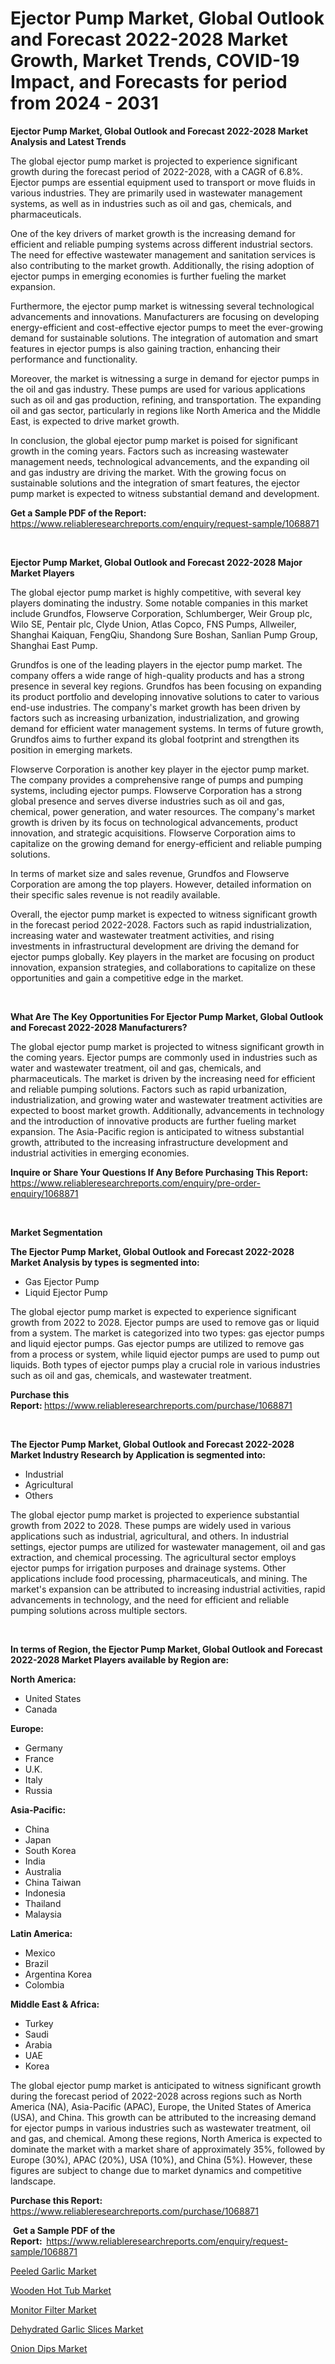 <p><h1>Ejector Pump Market, Global Outlook and Forecast 2022-2028 Market Growth, Market Trends, COVID-19 Impact, and Forecasts for period from 2024 - 2031</h1></p><p><strong>Ejector Pump Market, Global Outlook and Forecast 2022-2028 Market Analysis and Latest Trends</strong></p>
<p><p>The global ejector pump market is projected to experience significant growth during the forecast period of 2022-2028, with a CAGR of 6.8%. Ejector pumps are essential equipment used to transport or move fluids in various industries. They are primarily used in wastewater management systems, as well as in industries such as oil and gas, chemicals, and pharmaceuticals.</p><p>One of the key drivers of market growth is the increasing demand for efficient and reliable pumping systems across different industrial sectors. The need for effective wastewater management and sanitation services is also contributing to the market growth. Additionally, the rising adoption of ejector pumps in emerging economies is further fueling the market expansion.</p><p>Furthermore, the ejector pump market is witnessing several technological advancements and innovations. Manufacturers are focusing on developing energy-efficient and cost-effective ejector pumps to meet the ever-growing demand for sustainable solutions. The integration of automation and smart features in ejector pumps is also gaining traction, enhancing their performance and functionality.</p><p>Moreover, the market is witnessing a surge in demand for ejector pumps in the oil and gas industry. These pumps are used for various applications such as oil and gas production, refining, and transportation. The expanding oil and gas sector, particularly in regions like North America and the Middle East, is expected to drive market growth.</p><p>In conclusion, the global ejector pump market is poised for significant growth in the coming years. Factors such as increasing wastewater management needs, technological advancements, and the expanding oil and gas industry are driving the market. With the growing focus on sustainable solutions and the integration of smart features, the ejector pump market is expected to witness substantial demand and development.</p></p>
<p><strong>Get a Sample PDF of the Report:&nbsp;</strong> <a href="https://www.reliableresearchreports.com/enquiry/request-sample/1068871">https://www.reliableresearchreports.com/enquiry/request-sample/1068871</a></p>
<p>&nbsp;</p>
<p><strong>Ejector Pump Market, Global Outlook and Forecast 2022-2028 Major Market Players</strong></p>
<p><p>The global ejector pump market is highly competitive, with several key players dominating the industry. Some notable companies in this market include Grundfos, Flowserve Corporation, Schlumberger, Weir Group plc, Wilo SE, Pentair plc, Clyde Union, Atlas Copco, FNS Pumps, Allweiler, Shanghai Kaiquan, FengQiu, Shandong Sure Boshan, Sanlian Pump Group, Shanghai East Pump.</p><p>Grundfos is one of the leading players in the ejector pump market. The company offers a wide range of high-quality products and has a strong presence in several key regions. Grundfos has been focusing on expanding its product portfolio and developing innovative solutions to cater to various end-use industries. The company's market growth has been driven by factors such as increasing urbanization, industrialization, and growing demand for efficient water management systems. In terms of future growth, Grundfos aims to further expand its global footprint and strengthen its position in emerging markets.</p><p>Flowserve Corporation is another key player in the ejector pump market. The company provides a comprehensive range of pumps and pumping systems, including ejector pumps. Flowserve Corporation has a strong global presence and serves diverse industries such as oil and gas, chemical, power generation, and water resources. The company's market growth is driven by its focus on technological advancements, product innovation, and strategic acquisitions. Flowserve Corporation aims to capitalize on the growing demand for energy-efficient and reliable pumping solutions.</p><p>In terms of market size and sales revenue, Grundfos and Flowserve Corporation are among the top players. However, detailed information on their specific sales revenue is not readily available.</p><p>Overall, the ejector pump market is expected to witness significant growth in the forecast period 2022-2028. Factors such as rapid industrialization, increasing water and wastewater treatment activities, and rising investments in infrastructural development are driving the demand for ejector pumps globally. Key players in the market are focusing on product innovation, expansion strategies, and collaborations to capitalize on these opportunities and gain a competitive edge in the market.</p></p>
<p>&nbsp;</p>
<p><strong>What Are The Key Opportunities For Ejector Pump Market, Global Outlook and Forecast 2022-2028 Manufacturers?</strong></p>
<p><p>The global ejector pump market is projected to witness significant growth in the coming years. Ejector pumps are commonly used in industries such as water and wastewater treatment, oil and gas, chemicals, and pharmaceuticals. The market is driven by the increasing need for efficient and reliable pumping solutions. Factors such as rapid urbanization, industrialization, and growing water and wastewater treatment activities are expected to boost market growth. Additionally, advancements in technology and the introduction of innovative products are further fueling market expansion. The Asia-Pacific region is anticipated to witness substantial growth, attributed to the increasing infrastructure development and industrial activities in emerging economies.</p></p>
<p><strong>Inquire or Share Your Questions If Any Before Purchasing This Report:</strong> <a href="https://www.reliableresearchreports.com/enquiry/pre-order-enquiry/1068871">https://www.reliableresearchreports.com/enquiry/pre-order-enquiry/1068871</a></p>
<p>&nbsp;</p>
<p><strong>Market Segmentation</strong></p>
<p><strong>The Ejector Pump Market, Global Outlook and Forecast 2022-2028 Market Analysis by types is segmented into:</strong></p>
<p><ul><li>Gas Ejector Pump</li><li>Liquid Ejector Pump</li></ul></p>
<p><p>The global ejector pump market is expected to experience significant growth from 2022 to 2028. Ejector pumps are used to remove gas or liquid from a system. The market is categorized into two types: gas ejector pumps and liquid ejector pumps. Gas ejector pumps are utilized to remove gas from a process or system, while liquid ejector pumps are used to pump out liquids. Both types of ejector pumps play a crucial role in various industries such as oil and gas, chemicals, and wastewater treatment.</p></p>
<p><strong>Purchase this Report:&nbsp;</strong><a href="https://www.reliableresearchreports.com/purchase/1068871">https://www.reliableresearchreports.com/purchase/1068871</a></p>
<p>&nbsp;</p>
<p><strong>The Ejector Pump Market, Global Outlook and Forecast 2022-2028 Market Industry Research by Application is segmented into:</strong></p>
<p><ul><li>Industrial</li><li>Agricultural</li><li>Others</li></ul></p>
<p><p>The global ejector pump market is projected to experience substantial growth from 2022 to 2028. These pumps are widely used in various applications such as industrial, agricultural, and others. In industrial settings, ejector pumps are utilized for wastewater management, oil and gas extraction, and chemical processing. The agricultural sector employs ejector pumps for irrigation purposes and drainage systems. Other applications include food processing, pharmaceuticals, and mining. The market's expansion can be attributed to increasing industrial activities, rapid advancements in technology, and the need for efficient and reliable pumping solutions across multiple sectors.</p></p>
<p>&nbsp;</p>
<p><strong>In terms of Region, the Ejector Pump Market, Global Outlook and Forecast 2022-2028 Market Players available by Region are:</strong></p>
<p>
    <p> <strong> North America: </strong>
        <ul>
            <li>United States</li>
            <li>Canada</li>
        </ul>
        </p> 
    <p> <strong> Europe: </strong>
        <ul>
            <li>Germany</li>
            <li>France</li>
            <li>U.K.</li>
            <li>Italy</li>
            <li>Russia</li>
        </ul>
        </p> 
    <p> <strong> Asia-Pacific: </strong>
        <ul>
            <li>China</li>
            <li>Japan</li>
            <li>South Korea</li>
            <li>India</li>
            <li>Australia</li>
            <li>China Taiwan</li>
            <li>Indonesia</li>
            <li>Thailand</li>
            <li>Malaysia</li>
        </ul>
        </p> 
    <p> <strong> Latin America: </strong>
        <ul>
            <li>Mexico</li>
            <li>Brazil</li>
            <li>Argentina Korea</li>
            <li>Colombia</li>
        </ul>
        </p> 
    <p> <strong> Middle East & Africa: </strong>
        <ul>
            <li>Turkey</li>
            <li>Saudi</li>
            <li>Arabia</li>
            <li>UAE</li>
            <li>Korea</li>
        </ul>
    </p>
    </p>
<p><p>The global ejector pump market is anticipated to witness significant growth during the forecast period of 2022-2028 across regions such as North America (NA), Asia-Pacific (APAC), Europe, the United States of America (USA), and China. This growth can be attributed to the increasing demand for ejector pumps in various industries such as wastewater treatment, oil and gas, and chemical. Among these regions, North America is expected to dominate the market with a market share of approximately 35%, followed by Europe (30%), APAC (20%), USA (10%), and China (5%). However, these figures are subject to change due to market dynamics and competitive landscape.</p></p>
<p><strong>Purchase this Report: </strong><a href="https://www.reliableresearchreports.com/purchase/1068871">https://www.reliableresearchreports.com/purchase/1068871</a></p>
<p>&nbsp;<strong>Get a Sample PDF of the Report:&nbsp;&nbsp;</strong><a href="https://www.reliableresearchreports.com/enquiry/request-sample/1068871">https://www.reliableresearchreports.com/enquiry/request-sample/1068871</a></p>
<p><strong></strong></p>
<p><p><a href="https://medium.com/@gabriellemcgrath66/peeled-garlic-market-furnishes-information-on-market-share-market-trends-and-market-growth-3ece6c4d92e9">Peeled Garlic Market</a></p><p><a href="https://medium.com/@gabriellemcgrath66/wooden-hot-tub-market-size-market-outlook-and-market-forecast-2024-to-2031-c5d3293eba9a">Wooden Hot Tub Market</a></p><p><a href="https://medium.com/p/c9fd10f75303/edit">Monitor Filter Market</a></p><p><a href="https://medium.com/@gabriellemcgrath66/dehydrated-garlic-slices-market-size-market-outlook-and-market-forecast-2024-to-2031-15805a669794">Dehydrated Garlic Slices Market</a></p><p><a href="https://medium.com/@gabriellemcgrath66/onion-dips-market-exploring-market-share-market-trends-and-future-growth-ceaa47a89e2d">Onion Dips Market</a></p></p>